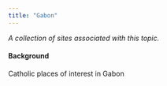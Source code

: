 ```yaml
---
title: "Gabon"
---
```



*A collection of sites associated with this topic.*

#### Background

Catholic places of interest in Gabon


